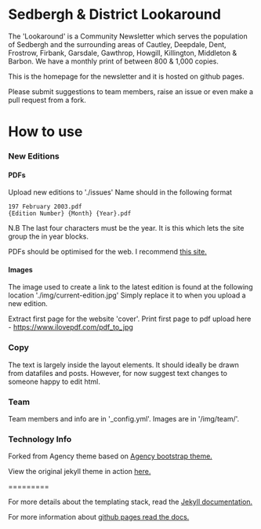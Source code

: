 Sedbergh & District Lookaround
====================
The 'Lookaround' is a Community Newsletter which serves the population of Sedbergh and the surrounding areas of Cautley, Deepdale, Dent, Frostrow, Firbank, Garsdale, Gawthrop, Howgill, Killington, Middleton & Barbon.  We have a monthly print of between 800 & 1,000 copies.

This is the homepage for the newsletter and it is hosted on github pages.

Please submit suggestions to team members, raise an issue or even make a pull request from a fork.

# How to use

### New Editions
#### PDFs
Upload new editions to './issues'
Name should in the following format

    197 February 2003.pdf
    {Edition Number} {Month} {Year}.pdf

N.B
The last four characters must be the year.  It is this which lets the site group the in year blocks.

PDFs should be optimised for the web.  I recommend [this site.](https://www.wecompress.com/en/)

#### Images
The image used to create a link to the latest edition is found at the following location  './img/current-edition.jpg' Simply replace it to when you upload a new edition.

Extract first page for the website 'cover'.  Print first page to pdf upload here - https://www.ilovepdf.com/pdf_to_jpg

### Copy
The text is largely inside the layout elements.  It should ideally be drawn from datafiles and posts. However, for now suggest text changes to someone happy to edit html.

### Team

Team members and info are in '_config.yml'.
Images are in '/img/team/'.


### Technology Info

Forked from Agency theme based on [Agency bootstrap theme.](https://startbootstrap.com/template-overviews/agency/)

View the original jekyll theme in action [here.](https://y7kim.github.io/agency-jekyll-theme)

=========

For more details about the templating stack, read the [Jekyll documentation.](http://jekyllrb.com/)

For more information about [github pages read the docs.](https://pages.github.com/)

